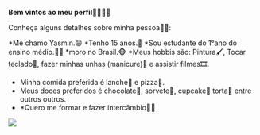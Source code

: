 **Bem vintos ao meu perfil💙💙💙💙**

Conheça alguns detalhes sobre minha pessoa💙🤙:

*Me chamo Yasmin.😄
*Tenho 15 anos.🎂
*Sou estudante do 1°ano do ensino médio.👩‍🎓
*moro no Brasil.🐵
*Meus hobbis são: Pintura🖌️, Tocar teclado🎹, fazer minhas unhas (manicure)💅 e assistir filmes🎞️.
* Minha comida preferida é lanche🍔 e pizza🍕.
* Meus doces preferidos é chocolate🍫, sorvete🍨, cupcake🧁 torta🥧 entre outros outros.
* *Quero me formar e fazer intercâmbio👩‍🎓


![](https://media.tenor.com/WjRoJjRUSLgAAAAi/hair-flip-disgust.gif)
